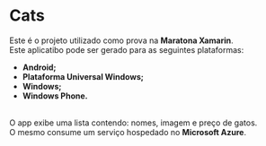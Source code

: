# Cats

Este é o projeto utilizado como prova na <b>Maratona Xamarin</b>.
<br/>
Este aplicatibo pode ser gerado para as seguintes plataformas:
* <b>Android;</b>
* <b>Plataforma Universal Windows;</b>
* <b>Windows;</b>
* <b>Windows Phone.</b>
<br/>
O app exibe uma lista contendo: nomes, imagem e preço de gatos.
<br/> 
O mesmo consume um serviço hospedado no <b>Microsoft Azure</b>.
